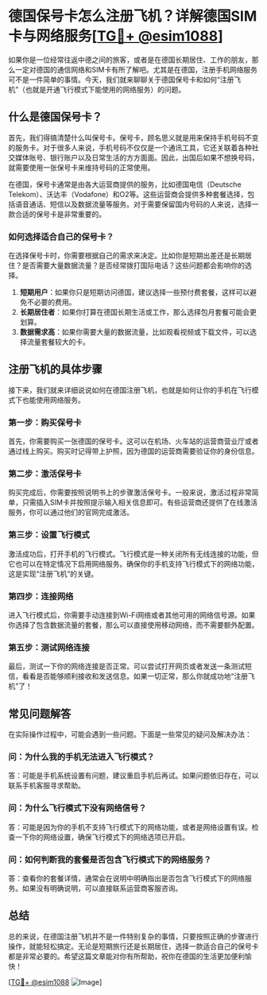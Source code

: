 # 德国保号卡怎么注册飞机？详解德国SIM卡与网络服务[[TG💪+ @esim1088](https://t.me/s/esim1088)]

如果你是一位经常往返中德之间的旅客，或者是在德国长期居住、工作的朋友，那么一定对德国的通信网络和SIM卡有所了解吧。尤其是在德国，注册手机网络服务可不是一件简单的事情。今天，我们就来聊聊关于德国保号卡和如何“注册飞机”（也就是开通飞行模式下能使用的网络服务）的问题。

## 什么是德国保号卡？

首先，我们得搞清楚什么叫保号卡。保号卡，顾名思义就是用来保持手机号码不变的服务卡。对于很多人来说，手机号码不仅仅是一个通讯工具，它还关联着各种社交媒体账号、银行账户以及日常生活的方方面面。因此，出国后如果不想换号码，就需要使用一张保号卡来维持号码的正常使用。

在德国，保号卡通常是由各大运营商提供的服务，比如德国电信（Deutsche Telekom）、沃达丰（Vodafone）和O2等。这些运营商会提供多种套餐选择，包括语音通话、短信以及数据流量等服务。对于需要保留国内号码的人来说，选择一款合适的保号卡是非常重要的。

### 如何选择适合自己的保号卡？

在选择保号卡时，你需要根据自己的需求来决定。比如你是短期出差还是长期居住？是否需要大量数据流量？是否经常拨打国际电话？这些问题都会影响你的选择。

1. **短期用户**：如果你只是短期访问德国，建议选择一些预付费套餐，这样可以避免不必要的费用。
2. **长期居住者**：如果你打算在德国长期生活或工作，那么选择包月套餐可能会更划算。
3. **数据需求高**：如果你需要大量的数据流量，比如观看视频或下载文件，可以选择流量套餐较大的卡。

## 注册飞机的具体步骤

接下来，我们就来详细说说如何在德国注册飞机，也就是如何让你的手机在飞行模式下也能使用网络服务。

### 第一步：购买保号卡

首先，你需要购买一张德国的保号卡。这可以在机场、火车站的运营商营业厅或者通过线上购买。购买时记得带上护照，因为德国的运营商需要验证你的身份信息。

### 第二步：激活保号卡

购买完成后，你需要按照说明书上的步骤激活保号卡。一般来说，激活过程非常简单，只需插入SIM卡并按照提示输入相关信息即可。有些运营商还提供了在线激活服务，你可以通过他们的官网完成激活。

### 第三步：设置飞行模式

激活成功后，打开手机的飞行模式。飞行模式是一种关闭所有无线连接的功能，但它也可以在特定情况下启用网络服务。确保你的手机支持飞行模式下的网络功能，这是实现“注册飞机”的关键。

### 第四步：连接网络

进入飞行模式后，你需要手动连接到Wi-Fi网络或者其他可用的网络信号源。如果你选择了包含数据流量的套餐，那么可以直接使用移动网络，而不需要额外配置。

### 第五步：测试网络连接

最后，测试一下你的网络连接是否正常。可以尝试打开网页或者发送一条测试短信，看看是否能够顺利接收和发送信息。如果一切正常，那么你就成功地“注册飞机”了！

## 常见问题解答

在实际操作过程中，可能会遇到一些问题。下面是一些常见的疑问及解决办法：

### 问：为什么我的手机无法进入飞行模式？
答：可能是手机系统设置有问题，建议重启手机后再试。如果问题依旧存在，可以联系手机客服寻求帮助。

### 问：为什么飞行模式下没有网络信号？
答：可能是因为你的手机不支持飞行模式下的网络功能，或者是网络设置有误。检查一下你的网络设置，确保飞行模式下的网络选项已开启。

### 问：如何判断我的套餐是否包含飞行模式下的网络服务？
答：查看你的套餐详情，通常会在说明中明确指出是否包含飞行模式下的网络服务。如果没有明确说明，可以直接联系运营商客服咨询。

## 总结

总的来说，在德国注册飞机并不是一件特别复杂的事情，只要按照正确的步骤进行操作，就能轻松搞定。无论是短期旅行还是长期居住，选择一款适合自己的保号卡都是非常必要的。希望这篇文章能对你有所帮助，祝你在德国的生活更加便利愉快！

[[TG💪+ @esim1088](https://t.me/s/esim1088) ![Image](https://i.postimg.cc/4NQfJmqS/Snipaste-2025-05-13-00-14-12.png)]